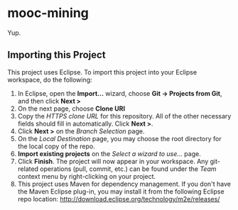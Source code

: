 # mooc-mining
Yup.

## Importing this Project
This project uses Eclipse.  To import this project into your Eclipse workspace, do the following:

1. In Eclipse, open the **Import...** wizard, choose **Git -> Projects from Git**, and then click **Next >**
2. On the next page, choose **Clone URI**
3. Copy the *HTTPS clone URL* for this repository.  All of the other necessary fields should fill in automatically.  Click **Next >**.
4. Click **Next >** on the *Branch Selection* page.
5. On the *Local Destination* page, you may choose the root directory for the local copy of the repo.
6. **Import existing projects** on the *Select a wizard to use...* page.
7. Click **Finish**.  The project will now appear in your workspace.  Any git-related operations (pull, commit, etc.) can be found under the *Team* context menu by right-clicking on your project.
8. This project uses Maven for dependency management.  If you don't have the Maven Eclipse plug-in, you may install it from the following Eclipse repo location: http://download.eclipse.org/technology/m2e/releases/
